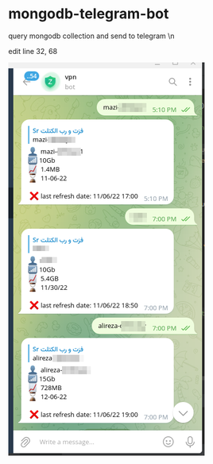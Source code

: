 # mongodb-telegram-bot
query mongodb collection and send to telegram \n
 
edit line 32, 68
 
![alt text](https://raw.githubusercontent.com/0x187/ClearText/main/images/mongo-db-telegram-bot.png)
